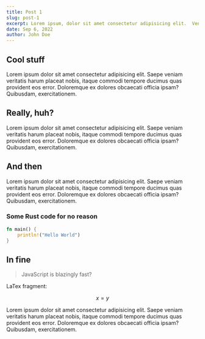 ```yaml
---
title: Post 1
slug: post-1
excerpt: Lorem ipsum, dolor sit amet consectetur adipisicing elit.  Veniam, vel quas repudiandae optio voluptatibus dolore maxime sed nisi ad, quod exercitationem.
date: Sep 6, 2022
author: John Doe
---
```


## Cool stuff

Lorem ipsum dolor sit amet consectetur adipisicing elit. Saepe veniam veritatis harum placeat nobis, itaque commodi tempore ducimus quas provident eos error. Doloremque ex dolores obcaecati officia ipsam? Quibusdam, exercitationem.

## Really, huh?

Lorem ipsum dolor sit amet consectetur adipisicing elit. Saepe veniam veritatis harum placeat nobis, itaque commodi tempore ducimus quas provident eos error. Doloremque ex dolores obcaecati officia ipsam? Quibusdam, exercitationem.

## And then

Lorem ipsum dolor sit amet consectetur adipisicing elit. Saepe veniam veritatis harum placeat nobis, itaque commodi tempore ducimus quas provident eos error. Doloremque ex dolores obcaecati officia ipsam? Quibusdam, exercitationem.

### Some Rust code for no reason

```rust
fn main() {
    println!("Hello World")
}
```

## In fine

> JavaScript is blazingly fast?

LaTex fragment:

$$x = y$$

Lorem ipsum dolor sit amet consectetur adipisicing elit. Saepe veniam veritatis harum placeat nobis, itaque commodi tempore ducimus quas provident eos error. Doloremque ex dolores obcaecati officia ipsam? Quibusdam, exercitationem.
